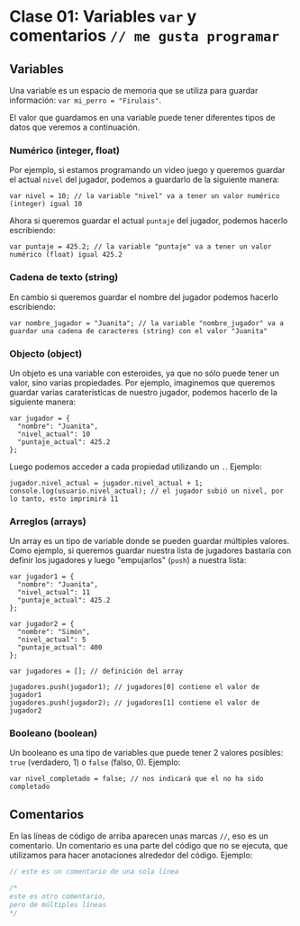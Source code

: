 # Clase 01: Variables `var` y comentarios `// me gusta programar`

## Variables

Una variable es un espacio de memoria que se utiliza para guardar información: `var mi_perro = "Firulais"`.

El valor que guardamos en una variable puede tener diferentes tipos de datos que veremos a continuación.

### Numérico (integer, float)

Por ejemplo, si estamos programando un video juego y queremos guardar el actual `nivel` del jugador, podemos a guardarlo de la siguiente manera:

`var nivel = 10; // la variable "nivel" va a tener un valor numérico (integer) igual 10`

Ahora si queremos guardar el actual `puntaje` del jugador, podemos hacerlo escribiendo:

`var puntaje = 425.2; // la variable "puntaje" va a tener un valor numérico (float) igual 425.2`

### Cadena de texto (string)

En cambio si queremos guardar el nombre del jugador podemos hacerlo escribiendo:

`var nombre_jugador = "Juanita"; // la variable "nombre_jugador" va a guardar una cadena de caracteres (string) con el valor "Juanita"`

### Objecto (object)

Un objeto es una variable con esteroides, ya que no sólo puede tener un valor, sino varias propiedades. Por ejemplo, imaginemos que queremos guardar varias caraterísticas de nuestro jugador, podemos hacerlo de la siguiente manera:

```
var jugador = {
  "nombre": "Juanita",
  "nivel_actual": 10
  "puntaje_actual": 425.2
};
```

Luego podemos acceder a cada propiedad utilizando un `.`. Ejemplo:

```
jugador.nivel_actual = jugador.nivel_actual + 1;
console.log(usuario.nivel_actual); // el jugador subió un nivel, por lo tanto, esto imprimirá 11
```

### Arreglos (arrays)

Un array es un tipo de variable donde se pueden guardar múltiples valores. Como ejemplo, si queremos guardar nuestra lista de jugadores bastaría con definir los jugadores y luego "empujarlos" (`push`) a nuestra lista:

```
var jugador1 = {
  "nombre": "Juanita",
  "nivel_actual": 11
  "puntaje_actual": 425.2
};

var jugador2 = {
  "nombre": "Simón",
  "nivel_actual": 5
  "puntaje_actual": 400
};

var jugadores = []; // definición del array

jugadores.push(jugador1); // jugadores[0] contiene el valor de jugador1
jugadores.push(jugador2); // jugadores[1] contiene el valor de jugador2
```

### Booleano (boolean)

Un booleano es una tipo de variables que puede tener 2 valores posibles: `true` (verdadero, 1) o `false` (falso, 0). Ejemplo:

`var nivel_completado = false; // nos indicará que el no ha sido completado`

## Comentarios

En las líneas de código de arriba aparecen unas marcas `//`, eso es un comentario. Un comentario es una parte del código que no se ejecuta, que utilizamos para hacer anotaciones alrededor del código. Ejemplo:

```javascript
// este es un comentario de una sola línea

/*
este es otro comentario,
pero de múltiples líneas
*/
```
